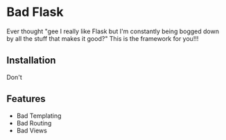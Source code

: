# Bad Flask
Ever thought "gee I really like Flask but I'm constantly being bogged down by all the stuff that
makes it good?" This is the framework for you!!!

## Installation
Don't

## Features
- Bad Templating
- Bad Routing
- Bad Views
